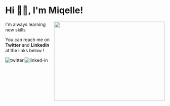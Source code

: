 <h1>Hi 👋🏽, I'm Miqelle!</h1> 

<img align="right" width="350" height="250" src="https://media.giphy.com/media/ko7twHhomhk8E/giphy.gif">

<p> I'm always learning new skills</p>

<p>You can reach me on <strong>Twitter</strong> and <strong>LinkedIn</strong> at the links below !
  
[<img align="left" alt="twitter" src="https://img.shields.io/badge/twitter-%231DA1F2.svg?&style=for-the-badge&logo=twitter&logoColor=white" />](https://twitter.com/CoderM6)

[<img align="left" alt="linked-in" src="https://img.shields.io/badge/linkedin-%230077B5.svg?&style=for-the-badge&logo=linkedin&logoColor=white" />](https://www.linkedin.com/in/miqelle)
  

